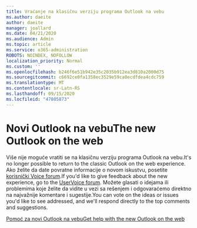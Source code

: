 ```yaml
---
title: Vraćanje na klasičnu verziju programa Outlook na vebu
ms.author: daeite
author: daeite
manager: joallard
ms.date: 04/21/2020
ms.audience: Admin
ms.topic: article
ms.service: o365-administration
ROBOTS: NOINDEX, NOFOLLOW
localization_priority: Normal
ms.custom: ''
ms.openlocfilehash: b246f6e51b942e35c2035b912ea3d810a2000d75
ms.sourcegitcommit: c6692ce0fa1358ec3529e59ca0ecdfdea4cdc759
ms.translationtype: MT
ms.contentlocale: sr-Latn-RS
ms.lasthandoff: 09/15/2020
ms.locfileid: "47805873"
---
```

# <a name="the-new-outlook-on-the-web"></a><span data-ttu-id="7139a-102">Novi Outlook na vebu</span><span class="sxs-lookup"><span data-stu-id="7139a-102">The new Outlook on the web</span></span>

<span data-ttu-id="7139a-103">Više nije moguće vratiti se na klasičnu verziju programa Outlook na vebu.</span><span class="sxs-lookup"><span data-stu-id="7139a-103">It's no longer possible to return to the classic Outlook on the web experience.</span></span> <span data-ttu-id="7139a-104">Ako želite da date povratne informacije o novom iskustvu, posetite [korisnički Voice forum](https://go.microsoft.com/fwlink/?linkid=2103182).</span><span class="sxs-lookup"><span data-stu-id="7139a-104">If you'd like to give feedback about the new experience, go to the [UserVoice forum](https://go.microsoft.com/fwlink/?linkid=2103182).</span></span> <span data-ttu-id="7139a-105">Možete glasati o idejama ili problemima koje želite da vidite u vezi sa rešenjem i odgovaraćemo direktno na najvažnije komentare i sugestije.</span><span class="sxs-lookup"><span data-stu-id="7139a-105">You can vote on the ideas or issues you'd like to see addressed, and we'll respond directly to the top comments and suggestions.</span></span>

[<span data-ttu-id="7139a-106">Pomoć za novi Outlook na vebu</span><span class="sxs-lookup"><span data-stu-id="7139a-106">Get help with the new Outlook on the web</span></span>](https://support.office.com/article/017014cd-2ad0-41ab-8473-6bd8c349d4f8)